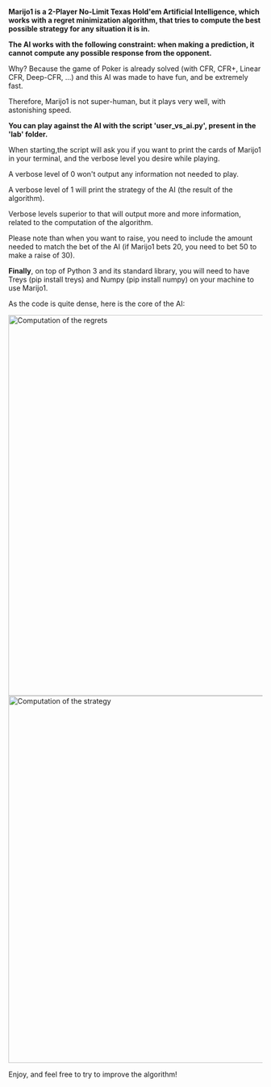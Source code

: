 **Marijo1 is a 2-Player No-Limit Texas Hold'em Artificial Intelligence, which works with a regret minimization algorithm, that tries to compute the best possible strategy for any situation it is in.**

**The AI works with the following constraint: when making a prediction, it cannot compute any possible response from the opponent.**

Why? Because the game of Poker is already solved (with CFR, CFR+, Linear CFR, Deep-CFR, ...) and this AI was made to have fun, and be extremely fast.

Therefore, Marijo1 is not super-human, but it plays very well, with astonishing speed.

**You can play against the AI with the script 'user_vs_ai.py', present in the 'lab' folder.**

When starting,the script will ask you if you want to print the cards of Marijo1 in your terminal, and the verbose level you desire while playing.

A verbose level of 0 won't output any information not needed to play.

A verbose level of 1 will print the strategy of the AI (the result of the algorithm).

Verbose levels superior to that will output more and more information, related to the computation of the algorithm.

Please note than when you want to raise, you need to include the amount needed to match the bet of the AI (if Marijo1 bets 20, you need to bet 50 to make a raise of 30).

**Finally**, on top of Python 3 and its standard library, you will need to have Treys (pip install treys) and Numpy (pip install numpy) on your machine to use Marijo1.

As the code is quite dense, here is the core of the AI:

<img width="755" alt="Computation of the regrets" src="https://github.com/user-attachments/assets/f7fc5aa3-f82b-4673-b799-d3e2a7f6f051" />

<img width="728" alt="Computation of the strategy" src="https://github.com/user-attachments/assets/721d94e5-57e8-460e-9e2e-e349cb3f3800" />

Enjoy, and feel free to try to improve the algorithm!
